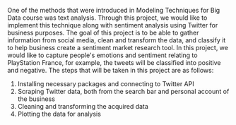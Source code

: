 One of the methods that were introduced in Modeling Techniques for Big Data course was text analysis. Through this project, we would like to implement this technique along with sentiment analysis using Twitter for business purposes. The goal of this project is to be able to gather information from social media, clean and transform the data, and classify it to help business create a sentiment market research tool.
In this project, we would like to capture people's emotions and sentiment relating to PlayStation France, for example, the tweets will be classified into positive and negative. The steps that will be taken in this project are as follows:
1. Installing necessary packages and connecting to Twitter API
2. Scraping Twitter data, both from the search bar and personal account of the business
3. Cleaning and transforming the acquired data
4. Plotting the data for analysis
